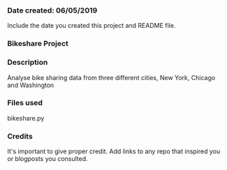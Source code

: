 ### Date created: 06/05/2019
Include the date you created this project and README file.

### Bikeshare Project

### Description
Analyse bike sharing data from three different cities, New York, Chicago and Washington

### Files used
bikeshare.py

### Credits
It's important to give proper credit. Add links to any repo that inspired you or blogposts you consulted.

